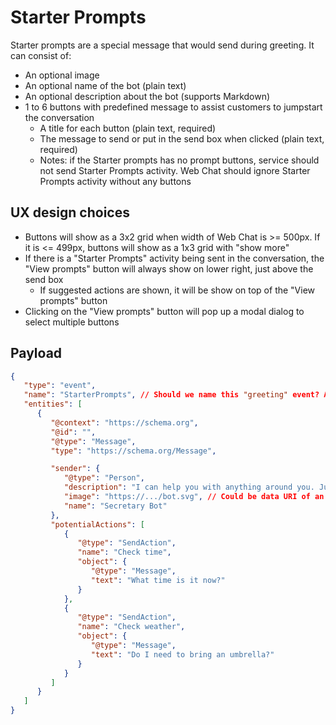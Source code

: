 # Starter Prompts

Starter prompts are a special message that would send during greeting. It can consist of:

-  An optional image
-  An optional name of the bot (plain text)
-  An optional description about the bot (supports Markdown)
-  1 to 6 buttons with predefined message to assist customers to jumpstart the conversation
   -  A title for each button (plain text, required)
   -  The message to send or put in the send box when clicked (plain text, required)
   -  Notes: if the Starter prompts has no prompt buttons, service should not send Starter Prompts activity. Web Chat should ignore Starter Prompts activity without any buttons

## UX design choices

- Buttons will show as a 3x2 grid when width of Web Chat is >= 500px. If it is <= 499px, buttons will show as a 1x3 grid with "show more"
- If there is a "Starter Prompts" activity being sent in the conversation, the "View prompts" button will always show on lower right, just above the send box
   - If suggested actions are shown, it will be show on top of the "View prompts" button
- Clicking on the "View prompts" button will pop up a modal dialog to select multiple buttons

## Payload

```json
{
   "type": "event",
   "name": "StarterPrompts", // Should we name this "greeting" event? And should it be camelCase, PascalCase, kebab-case?
   "entities": [
      {
         "@context": "https://schema.org",
         "@id": "",
         "@type": "Message",
         "type": "https://schema.org/Message",

         "sender": {
            "@type": "Person",
            "description": "I can help you with anything around you. Just let me know.",
            "image": "https://.../bot.svg", // Could be data URI of an image.
            "name": "Secretary Bot"
         },
         "potentialActions": [
            {
               "@type": "SendAction",
               "name": "Check time",
               "object": {
                  "@type": "Message",
                  "text": "What time is it now?"
               }
            },
            {
               "@type": "SendAction",
               "name": "Check weather",
               "object": {
                  "@type": "Message",
                  "text": "Do I need to bring an umbrella?"
               }
            }
         ]
      }
   ]
}
```
